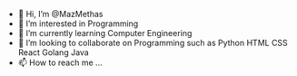 - 👋 Hi, I’m @MazMethas
- 👀 I’m interested in Programming 
- 🌱 I’m currently learning Computer Engineering
- 💞️ I’m looking to collaborate on Programming such as Python  HTML CSS React Golang Java  
- 📫 How to reach me ...

<!---
MazMethas/MazMethas is a ✨ special ✨ repository because its `README.md` (this file) appears on your GitHub profile.
You can click the Preview link to take a look at your changes.
--->
